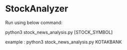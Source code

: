 # StockAnalyzer

Run using below command:

python3 stock_news_analysis.py [STOCK_SYMBOL]

example : python3 stock_news_analysis.py KOTAKBANK
